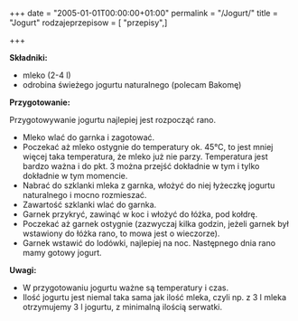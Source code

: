+++
date = "2005-01-01T00:00:00+01:00"
permalink = "/Jogurt/"
title = "Jogurt"
rodzajeprzepisow = [ "przepisy",]

+++

**Składniki:**

-   mleko (2-4 l)
-   odrobina świeżego jogurtu naturalnego (polecam Bakomę)

**Przygotowanie:**

Przygotowywanie jogurtu najlepiej jest rozpocząć rano.

-   Mleko wlać do garnka i zagotować.
-   Poczekać aż mleko ostygnie do temperatury ok. 45°C, to jest mniej więcej taka temperatura, że mleko już nie parzy. Temperatura jest bardzo ważna i do pkt. 3 można przejść dokładnie w tym i tylko dokładnie w tym momencie.
-   Nabrać do szklanki mleka z garnka, włożyć do niej łyżeczkę jogurtu naturalnego i mocno rozmieszać.
-   Zawartość szklanki wlać do garnka.
-   Garnek przykryć, zawinąć w koc i włożyć do łóżka, pod kołdrę.
-   Poczekać aż garnek ostygnie (zazwyczaj kilka godzin, jeżeli garnek był wstawiony do łóżka rano, to mowa jest o wieczorze).
-   Garnek wstawić do lodówki, najlepiej na noc. Następnego dnia rano mamy gotowy jogurt.

**Uwagi:**

-   W przygotowaniu jogurtu ważne są temperatury i czas.
-   Ilość jogurtu jest niemal taka sama jak ilość mleka, czyli np. z 3 l mleka otrzymujemy 3 l jogurtu, z minimalną ilością serwatki.
